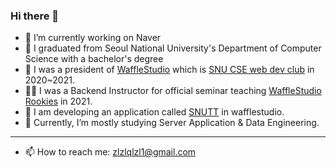 ### Hi there 👋

- 🔭 I’m currently working on Naver
- 📖 I graduated from Seoul National University's Department of Computer Science with a bachelor's degree
- 🧇 I was a president of [WaffleStudio](https://wafflestudio.com) which is [SNU CSE web dev club](https://cse.snu.ac.kr/en/student-club/waffle-studio) in 2020~2021.
- 👨‍🏫 I was a Backend Instructor for official seminar teaching [WaffleStudio Rookies](https://github.com/wafflestudio/19.5-rookies) in 2021.
- 🏫 I am developing an application called [SNUTT](https://github.com/wafflestudio/snutt) in wafflestudio.
- 🌱 Currently, I’m mostly studying Server Application & Data Engineering.
---
- 📫 How to reach me: zlzlqlzl1@gmail.com
